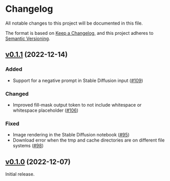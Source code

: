 # Changelog

All notable changes to this project will be documented in this file.

The format is based on [Keep a Changelog](https://keepachangelog.com/en/1.0.0/),
and this project adheres to [Semantic Versioning](https://semver.org/spec/v2.0.0.html).

## [v0.1.1](https://github.com/elixir-nx/bumblebee/tree/v0.1.1) (2022-12-14)

### Added

* Support for a negative prompt in Stable Diffusion input ([#109](https://github.com/elixir-nx/bumblebee/pull/109))

### Changed

* Improved fill-mask output token to not include whitespace or whitespace placeholder ([#106](https://github.com/elixir-nx/bumblebee/pull/106))

### Fixed

* Image rendering in the Stable Diffusion notebook ([#95](https://github.com/elixir-nx/bumblebee/pull/95))
* Download error when the tmp and cache directories are on different file systems ([#98](https://github.com/elixir-nx/bumblebee/pull/98))

## [v0.1.0](https://github.com/elixir-nx/bumblebee/tree/v0.1.0) (2022-12-07)

Initial release.
